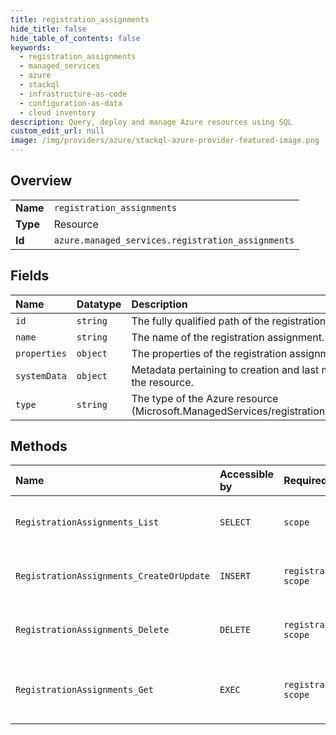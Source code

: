 ```yaml
---
title: registration_assignments
hide_title: false
hide_table_of_contents: false
keywords:
  - registration_assignments
  - managed_services
  - azure    
  - stackql
  - infrastructure-as-code
  - configuration-as-data
  - cloud inventory
description: Query, deploy and manage Azure resources using SQL
custom_edit_url: null
image: /img/providers/azure/stackql-azure-provider-featured-image.png
---
```

  
    

## Overview
<table><tbody>
<tr><td><b>Name</b></td><td><code>registration_assignments</code></td></tr>
<tr><td><b>Type</b></td><td>Resource</td></tr>
<tr><td><b>Id</b></td><td><code>azure.managed_services.registration_assignments</code></td></tr>
</tbody></table>

## Fields
| Name | Datatype | Description |
|:-----|:---------|:------------|
| `id` | `string` | The fully qualified path of the registration assignment. |
| `name` | `string` | The name of the registration assignment. |
| `properties` | `object` | The properties of the registration assignment. |
| `systemData` | `object` | Metadata pertaining to creation and last modification of the resource. |
| `type` | `string` | The type of the Azure resource (Microsoft.ManagedServices/registrationAssignments). |
## Methods
| Name | Accessible by | Required Params | Description |
|:-----|:--------------|:----------------|:------------|
| `RegistrationAssignments_List` | `SELECT` | `scope` | Gets a list of the registration assignments. |
| `RegistrationAssignments_CreateOrUpdate` | `INSERT` | `registrationAssignmentId, scope` | Creates or updates a registration assignment. |
| `RegistrationAssignments_Delete` | `DELETE` | `registrationAssignmentId, scope` | Deletes the specified registration assignment. |
| `RegistrationAssignments_Get` | `EXEC` | `registrationAssignmentId, scope` | Gets the details of the specified registration assignment. |
